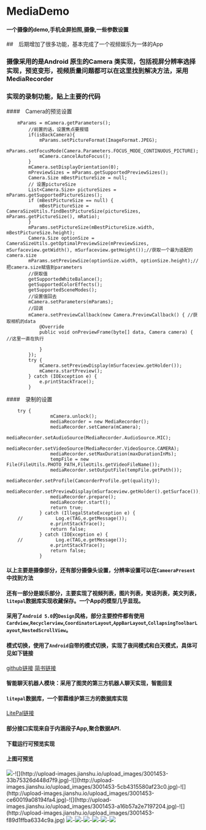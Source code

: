 # MediaDemo
#### 一个摄像的demo,手机全屏拍照,摄像,一些参数设置
##　后期增加了很多功能，基本完成了一个视频娱乐为一体的App
### 摄像采用的是Android 原生的Camera 类实现，包括视屏分辨率选择实现，预览变形，视频质量问题都可以在这里找到解决方法，采用MediaRecorder
### 实现的录制功能，贴上主要的代码
####　Camera的预览设置 

        mParams = mCamera.getParameters();
            //前置的话，设置焦点要报错
            if(isBackCamera){
                mParams.setPictureFormat(ImageFormat.JPEG);
                mParams.setFocusMode(Camera.Parameters.FOCUS_MODE_CONTINUOUS_PICTURE);
                mCamera.cancelAutoFocus();
            }
            mCamera.setDisplayOrientation(0);
            mPreviewSizes = mParams.getSupportedPreviewSizes();
            Camera.Size mBestPictureSize = null;
            // 设置pictureSize
            List<Camera.Size> pictureSizes = mParams.getSupportedPictureSizes();
            if (mBestPictureSize == null) {
                mBestPictureSize = CameraSizeUtils.findBestPictureSize(pictureSizes, mParams.getPictureSize(), mRatio);
            }
            mParams.setPictureSize(mBestPictureSize.width, mBestPictureSize.height);
            Camera.Size optionSize = CameraSizeUtils.getOptimalPreviewSize(mPreviewSizes, mSurfaceview.getWidth(), mSurfaceview.getHeight());//获取一个最为适配的camera.size
            mParams.setPreviewSize(optionSize.width, optionSize.height);//把camera.size赋值到parameters
            //获取值
            getSupportedWhiteBalance();
            getSupportedColorEffects();
            getSupportedSceneModes();
            //设置值回去
            mCamera.setParameters(mParams);
            //回调
            mCamera.setPreviewCallback(new Camera.PreviewCallback() { //获取相机的data
                @Override
                public void onPreviewFrame(byte[] data, Camera camera) {  //这里一直在执行
    
                }
            });
            try {
                mCamera.setPreviewDisplay(mSurfaceview.getHolder());
                mCamera.startPreview();
            } catch (IOException e) {
                e.printStackTrace();
            }
####　录制的设置

        try {
                    mCamera.unlock();
                    mediaRecorder = new MediaRecorder();
                    mediaRecorder.setCamera(mCamera);
                    mediaRecorder.setAudioSource(MediaRecorder.AudioSource.MIC);
                    mediaRecorder.setVideoSource(MediaRecorder.VideoSource.CAMERA);
                    mediaRecorder.setMaxDuration(maxDurationInMs);
                    tempFile = new File(FileUtils.PHOTO_PATH,FileUtils.getVideoFileName());
                    mediaRecorder.setOutputFile(tempFile.getPath());
                    mediaRecorder.setProfile(CamcorderProfile.get(quality));
                    mediaRecorder.setPreviewDisplay(mSurfaceview.getHolder().getSurface());
                    mediaRecorder.prepare();
                    mediaRecorder.start();
                    return true;
                } catch (IllegalStateException e) {
        //            Log.e(TAG,e.getMessage());
                    e.printStackTrace();
                    return false;
                } catch (IOException e) {
        //            Log.e(TAG,e.getMessage());
                    e.printStackTrace();
                    return false;
                }
#### 以上主要是摄像部分，还有部分摄像头设置，分辨率设置可以在`CameeraPresent`中找到方法
#### 还有一部分是娱乐部分，主要实现了视频列表，图片列表，笑话列表，美文列表，`litepal`数据库实现收藏保存。一个App的模型几乎显现。
#### 采用了`Android 5.0`的`Design`风格，部分主要控件都有使用`Cardview`,`Recyclerview`,`CoordinatorLayout`,`AppBarLayout`,`CollapsingToolbarLayout`,`NestedScrollView`。
#### 模式切换，使用了`Android`自带的模式切换，实现了夜间模式和白天模式，具体可见如下链接

[github链接](https://github.com/yukunkun/DayAndNight)
[简书链接](http://www.jianshu.com/p/f1c09e483b11)

#### 智能聊天机器人模块：采用了图灵的第三方机器人聊天实现，智能回复
#### `litepal`数据库，一个郭霖维护第三方的数据库实现
[LitePal链接](https://github.com/LitePalFramework/LitePal)

#### 部分接口实现来自于内涵段子App,聚合数据API.
#### 下载运行可预览实现
#### 上图可预览
![](http://upload-images.jianshu.io/upload_images/3001453-3a30ffd6b470dee7.jpg?)-![](http://upload-images.jianshu.io/upload_images/3001453-33b75326d448d7f9.jpg)-![](http://upload-images.jianshu.io/upload_images/3001453-5cb4315580af23c0.jpg)-![](http://upload-images.jianshu.io/upload_images/3001453-ce60019a08194fa4.jpg)-![](http://upload-images.jianshu.io/upload_images/3001453-a16b57a2e7197204.jpg)-![](http://upload-images.jianshu.io/upload_images/3001453-f89d1ffba6334c9a.jpg)
![](http://upload-images.jianshu.io/upload_images/3001453-17324ab400e72645.jpg)-![](http://upload-images.jianshu.io/upload_images/3001453-73cb4eb040476ea4.jpg)-![](http://upload-images.jianshu.io/upload_images/3001453-144428a649f48d44.jpg)-![](http://upload-images.jianshu.io/upload_images/3001453-c8d01c3518cdf204.jpg)-![](http://upload-images.jianshu.io/upload_images/3001453-5b8a7bfd73a53f7a.jpg)-![](http://upload-images.jianshu.io/upload_images/3001453-77068ddf42e34b9e.jpg)












































